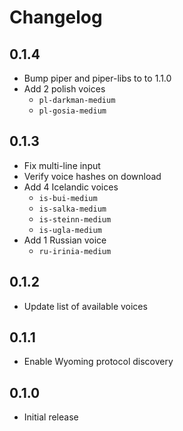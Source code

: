 # Changelog

## 0.1.4

 - Bump piper and piper-libs to to 1.1.0
 - Add 2 polish voices
    - `pl-darkman-medium`
    - `pl-gosia-medium`

## 0.1.3

- Fix multi-line input
- Verify voice hashes on download
- Add 4 Icelandic voices
    - `is-bui-medium`
    - `is-salka-medium`
    - `is-steinn-medium`
    - `is-ugla-medium`
- Add 1 Russian voice
    - `ru-irinia-medium`

## 0.1.2

- Update list of available voices

## 0.1.1

- Enable Wyoming protocol discovery

## 0.1.0

- Initial release
